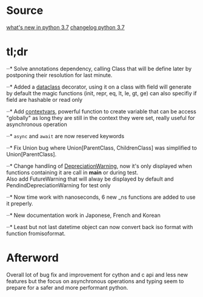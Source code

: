 # Source

[what's new in python 3.7](https://docs.python.org/3/whatsnew/3.7.html)
[changelog python 3.7](https://docs.python.org/3/whatsnew/changelog.html)

# tl;dr

⋅⋅* Solve annotations dependency, calling Class that will be define later by postponing their resolution for last minute.

⋅⋅* Added a [dataclass](https://docs.python.org/3/library/dataclasses.html) decorator, using it on a class with field will generate by default the magic functions (init, repr, eq, lt, le, gt, ge) can also specifiy if field are hashable or read only

⋅⋅* Add [contextvars](https://docs.python.org/3/library/contextvars.html), powerful function to create variable that can be access "globally" as long they are still in the context they were set, really useful for asynchronous operation

⋅⋅* `async` and `await` are now reserved keywords

⋅⋅* Fix Union bug where Union[ParentClass, ChildrenClass] was simplified to Union[ParentClass].

⋅⋅* Change handling of [DepreciationWarning](https://docs.python.org/3/whatsnew/3.7.html#whatsnew37-pep565), now it's only displayed when functions containing it are call in __main__ or during test.  
Also add FutureWarning that will alway be displayed by default and PendindDepreciationWarning for test only

⋅⋅* Now time work with nanoseconds, 6 new \_ns functions are added to use it preperly.

⋅⋅* New documentation work in Japonese, French and Korean

⋅⋅* Least but not last datetime object can now convert back iso format with function fromisoformat.

# Afterword

Overall lot of bug fix and improvement for cython and c api and less new features but the focus on asynchronous operations and typing seem to prepare for a safer and more performant python.
